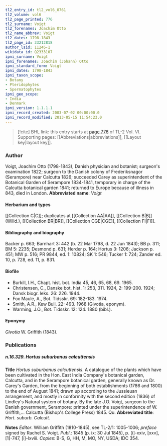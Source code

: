 ```yaml
---
tl2_entry_id: tl2_vol6_0761
tl2_volume: vol6
tl2_page_printed: 776
tl2_surname: Voigt
tl2_forenames: Joachim Otto
tl2_name_abbrev: Voigt
tl2_dates: 1798-1843
tl2_page_id: 33212818
author_lsid: 11246-1
wikidata_id: Q2333107
ipni_surname: Voigt
ipni_forenames: Joachim (Johann) Otto
ipni_standard_form: Voigt
ipni_dates: 1798-1843
ipni_taxon_scope: 
- Botany
- Pteridophytes
- Spermatophytes
ipni_geo_scope: 
- India
- Denmark
ipni_version: 1.1.1.1
ipni_record_created: 2003-07-02 00:00:00.0
ipni_record_modified: 2013-05-15 11:54:23.0
---
```



> [!cite] BHL link: this entry starts at [page 776](https://www.biodiversitylibrary.org/page/33212818) of TL-2 Vol. VI.
> Supporting pages: [[Abbreviations|abbreviations]], [[Layout key|layout key]].

### Author

Voigt, Joachim Otto (1798-1843), Danish physician and botanist; surgeon's examination 1822; surgeon to the Danish colony of Frederiksnagor (Serampore) near Calcutta 1826; succeeded Carey as superintendent of the Botanical Garden of Serampore 1834-1841, temporary in charge of the Calcutta botanical garden 1841; returned to Europe because of illness in 843, died in London. 
**Abbreviated name**: *Voigt*

#### Herbarium and types

[[Collection C|C]]; duplicates at [[Collection AA|AA]], [[Collection B|B]] (Willd.), [[Collection BR|BR]], [[Collection CGE|CGE]], [[Collection FI|FI]].

#### Bibliography and biography

Backer p. 663; Barnhart 3: 442 (b. 22 Mar 1798, d. 22 Jun 1843); BB p. 311; BM 5: 2235; Desmond p. 631; Herder p. 164; Hortus 3: 1206; Jackson p. 451; MW p. 516; PR 9844, ed. 1: 10824; SK 1: 546; Tucker 1: 724; Zander ed. 10, p. 728, ed. 11, p. 831.

#### Biofile

- Burkill, I.H., Chapt. hist. bot. India 45, 46, 65, 68, 69. 1965.
- Christensen, C., Danske bot. hist. 1: 253, 311. 1924, 2: 199-200. 1924; Dansk biogr. leks. 26: 226. 1944.
- Fox Maule, A., Bot. Tidsskr. 69: 182-183. 1974.
- Smith, A.R., Kew Bull. 22: 493. 1968 (Givotia, eponym).
- Warming, J.O., Bot. Tidsskr. 12: 124. 1880 (bibl.).

#### Eponymy

*Givotia* W. Griffith (1843).

### Publications

##### n.16.329. Hortus suburbanus calcuttensis

**Title**
*Hortus suburbanus calcuttensis*. A catalogue of the plants which have been cultivated in the Hon. East India Company's botanical garden, Calcutta, and in the Serampore botanical garden, generally known as Dr. Carey's Garden, from the beginning of both establishments (1786 and 1800) to the end of August 1841; drawn up according to the Jussieuan arrangement, and mostly in conformity with the second edition (1836) of Lindley's Natural system of botany. By the late J.O. Voigt, surgeon to the Danish government, Serampore: printed under the superintendence of W. Griffith,... Calcutta (Bishop's College Press) 1845. Qu.
**Abbreviated title**: *Hort. suburb. Calcutt.*

**Notes**
*Editor*. William Griffith (1810-1845), see TL-2/1: 1005-1006; *preface* signed by Rachel S. Voigt.
*Publ*.: 1845 (p. ix: 30 Jul 1845), p. \[i\]-xxiv, \[xxv\], \[1\]-747, \[i\]-lxviii. *Copies*: B-S, G, HH, M, MO, NY, USDA; IDC 354.

